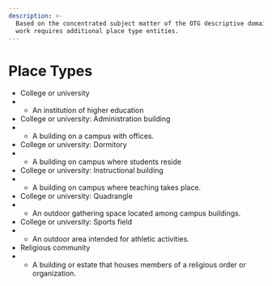```yaml
---
description: >-
  Based on the concentrated subject matter of the OTG descriptive domain, the
  work requires additional place type entities.
---
```


# Place Types

* College or university
*
  * An institution of higher education
* College or university: Administration building
*
  * A building on a campus with offices.
* College or university: Dormitory
*
  * A building on campus where students reside
* College or university: Instructional building
*
  * A building on campus where teaching takes place.
* College or university: Quadrangle
*
  * An outdoor gathering space located among campus buildings.
* College or university: Sports field
*
  * An outdoor area intended for athletic activities.
* Religious community
*
  * A building or estate that houses members of a religious order or organization.
